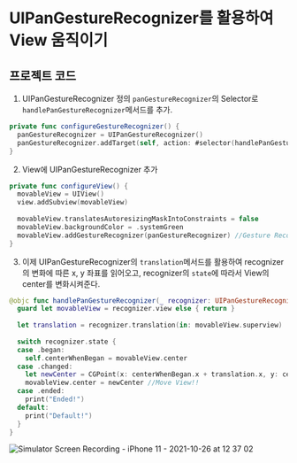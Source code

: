 #  UIPanGestureRecognizer를 활용하여 View 움직이기

## 프로젝트 코드

1. UIPanGestureRecognizer 정의 ```panGestureRecognizer```의 Selector로 ```handlePanGestureRecognizer```메서드를 추가.
```swift
private func configureGestureRecognizer() {
  panGestureRecognizer = UIPanGestureRecognizer()
  panGestureRecognizer.addTarget(self, action: #selector(handlePanGestureRecognizer(_:)))
}
```
2. View에 UIPanGestureRecognizer 추가
```swift
private func configureView() {
  movableView = UIView()
  view.addSubview(movableView)
  
  movableView.translatesAutoresizingMaskIntoConstraints = false
  movableView.backgroundColor = .systemGreen
  movableView.addGestureRecognizer(panGestureRecognizer) //Gesture Recognizer 추가
}
```

3. 이제 UIPanGestureRecognizer의 ```translation```메서드를 활용하여 recognizer의 변화에 따른 x, y 좌표를 읽어오고, recognizer의 ```state```에 따라서 View의 center를 변화시켜준다.
```swift
@objc func handlePanGestureRecognizer(_ recognizer: UIPanGestureRecognizer) {
  guard let movableView = recognizer.view else { return }
  
  let translation = recognizer.translation(in: movableView.superview)
  
  switch recognizer.state {
  case .began:
    self.centerWhenBegan = movableView.center
  case .changed:
    let newCenter = CGPoint(x: centerWhenBegan.x + translation.x, y: centerWhenBegan.y + translation.y)
    movableView.center = newCenter //Move View!!
  case .ended:
    print("Ended!")
  default:
    print("Default!")
  }
}
```
![Simulator Screen Recording - iPhone 11 - 2021-10-26 at 12 37 02](https://user-images.githubusercontent.com/40102795/138804843-0ef23ac4-2d60-4d67-9aed-cee723d127e1.gif)
